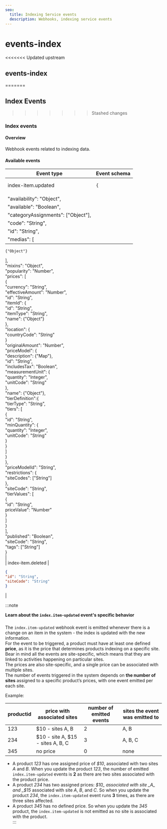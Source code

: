 ```yaml
---
seo:
  title: Indexing Service events
  description: Webhooks, indexing service events
---
```


# events-index

<<<<<<< Updated upstream

## events-index

\=======

## Index Events

> > > > > > > Stashed changes

### Index events

#### Overview

Webhook events related to indexing data.

#### Available events

| Event type                          | Event schema                                                       |
| ----------------------------------- | ------------------------------------------------------------------ |
| index-item.updated                  | <pre class="language-json"><code class="lang-json">{
</code></pre> |
| "availability": "Object",           |                                                                    |
| "available": "Boolean",             |                                                                    |
| "categoryAssignments": \["Object"], |                                                                    |
| "code": "String",                   |                                                                    |
| "id": "String",                     |                                                                    |
| "medias": \[                        |                                                                    |

```
{"Object"}
```

],\
"mixins": "Object",\
"popularity": "Number",\
"prices": \[\
{\
"currency": "String",\
"effectiveAmount": "Number",\
"id": "String",\
"itemId": {\
"id": "String",\
"itemType": "String",\
"name": {"Object"}\
},\
"location": {\
"countryCode": "String"\
}\
"originalAmount": "Number",\
"priceModel": {\
"description": {"Map"},\
"id": "String",\
"includesTax": "Boolean",\
"measurementUnit": {\
"quantity": "Integer",\
"unitCode": "String"\
},\
"name": {"Object"},\
"tierDefinition":{\
"tierType": "String",\
"tiers": \[\
{\
"id": "String",\
"minQuantity": {\
"quantity": "Integer",\
"unitCode": "String"\
}\
}\
]\
}\
},\
"priceModelId": "String",\
"restrictions": {\
"siteCodes": \["String"]\
},\
"siteCode": "String",\
"tierValues": \[\
{\
"id": "String",\
priceValue": "Number"\
}\
]\
}\
],\
"published": "Boolean",\
"siteCode": "String",\
"tags": \["String"]\
}\
|\
\| index-item.deleted |

```json
{
"id": "String",
"siteCode": "String"
}
```

|

:::note

**Learn about the `index.item-updated` event's specific behavior**

###

The `index.item-updated` webhook event is emitted whenever there is a change on an item in the system - the index is updated with the new information.\
For the event to be triggered, a product must have at least one defined **price**, as it is the price that determines products indexing on a specific site.\
Bear in mind all the events are site-specific, which means that they are linked to activities happening on particular sites.\
The prices are also site-specific, and a single price can be associated with multiple sites.\
The number of events triggered in the system depends on **the number of sites** assigned to a specific product’s prices, with one event emitted per each site.

Example:

| productid | price with associated sites       | number of emitted events | sites the event was emitted to |
| --------- | --------------------------------- | ------------------------ | ------------------------------ |
| 123       | $10 - sites A, B                  | 2                        | A, B                           |
| 234       | $10 - site A, $15 - sites A, B, C | 3                        | A, B, C                        |
| 345       | no price                          | 0                        | none                           |

* A product _123_ has one assigned price of _$10_, associated with two sites _A_ and _B_. When you update the product _123_, the number of emitted `index.item-updated` events is **2** as there are two sites associated with the product price.
* A product _234_ has two assigned prices: _$10_ associated with site _A_ and _$15_ associated with site _A_, _B_, and _C_. So when you update the product _234_, the `index.item-updated` event runs **3** times, as there are three sites affected.
* A product _345_ has no defined price. So when you update the _345_ product, the `index.item-updated` is not emitted as no site is associated with the product.\
  :::
